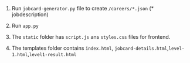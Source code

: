1. Run `jobcard-generator.py` file to create `/careers/*.json`  (* jobdescription)

2. Run `app.py`

3. The `static` folder has `script.js` ans `styles.css` files for frontend.

4. The templates folder contains `index.html`, `jobcard-details.html`,`level-1.html`,`level1-result.html`
